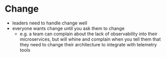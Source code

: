# Change

- leaders need to handle change well
- everyone wants change until you ask them to change
  - e.g. a team can complain about the lack of observability into their microservices, but will whine and complain when you tell them that they need to change their architecture to integrate with telemetry tools
